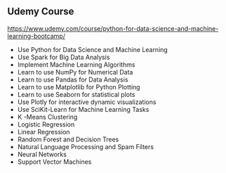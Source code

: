 ## Udemy Course 
https://www.udemy.com/course/python-for-data-science-and-machine-learning-bootcamp/

* Use Python for Data Science and Machine Learning
* Use Spark for Big Data Analysis
* Implement Machine Learning Algorithms
* Learn to use NumPy for Numerical Data
* Learn to use Pandas for Data Analysis
* Learn to use Matplotlib for Python Plotting
* Learn to use Seaborn for statistical plots
* Use Plotly for interactive dynamic visualizations
* Use SciKit-Learn for Machine Learning Tasks
* K -Means Clustering
* Logistic Regression
* Linear Regression
* Random Forest and Decision Trees
* Natural Language Processing and Spam Filters
* Neural Networks
* Support Vector Machines
